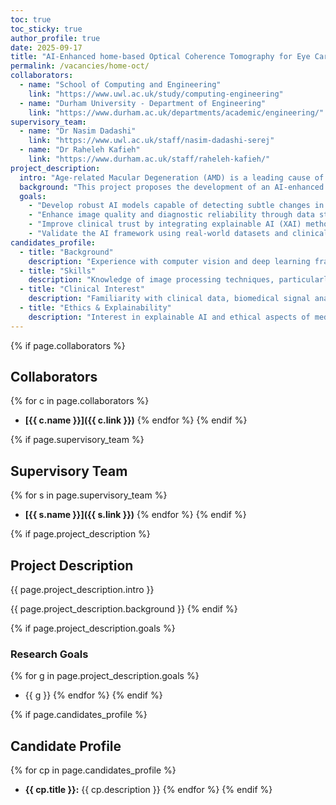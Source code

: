 ```yaml
---
toc: true
toc_sticky: true
author_profile: true
date: 2025-09-17
title: "AI-Enhanced home-based Optical Coherence Tomography for Eye Care"
permalink: /vacancies/home-oct/
collaborators:
  - name: "School of Computing and Engineering"
    link: "https://www.uwl.ac.uk/study/computing-engineering"
  - name: "Durham University - Department of Engineering"
    link: "https://www.durham.ac.uk/departments/academic/engineering/"
supervisory_team:
  - name: "Dr Nasim Dadashi"
    link: "https://www.uwl.ac.uk/staff/nasim-dadashi-serej"
  - name: "Dr Raheleh Kafieh"
    link: "https://www.durham.ac.uk/staff/raheleh-kafieh/"
project_description:
  intro: "Age-related Macular Degeneration (AMD) is a leading cause of vision loss in individuals over 60 and accounts for more than 50% of blindness registrations in the UK. Globally, 196 million people were affected by AMD in 2020, with numbers expected to rise to 288 million by 2040 due to aging populations. Regular monitoring and treatment, such as intraocular injections, are essential to slow disease progression. However, the current model—frequent in-person hospital visits and manual interpretation of Optical Coherence Tomography (OCT) scans—is resource-intensive and places a considerable burden on elderly patients and healthcare systems."
  background: "This project proposes the development of an AI-enhanced home-based OCT solution. This research aims to create a portable, wearable device capable of acquiring retinal images at home. These images will be analysed using advanced AI models to detect disease progression, enabling timely clinical intervention while reducing the need for frequent hospital visits."
  goals:
    - "Develop robust AI models capable of detecting subtle changes in retinal images captured from home-based OCT devices."
    - "Enhance image quality and diagnostic reliability through data standardisation, noise reduction, and deep learning-based image enhancement."
    - "Improve clinical trust by integrating explainable AI (XAI) methods that provide interpretable insights into AI-driven decisions."
    - "Validate the AI framework using real-world datasets and clinical collaboration to assess accuracy, usability, and regulatory readiness."
candidates_profile:
  - title: "Background"
    description: "Experience with computer vision and deep learning frameworks such as Python, PyTorch, or TensorFlow."
  - title: "Skills"
    description: "Knowledge of image processing techniques, particularly in medical imaging and low-quality data enhancement."
  - title: "Clinical Interest"
    description: "Familiarity with clinical data, biomedical signal analysis, and interest in ophthalmology or healthcare AI."
  - title: "Ethics & Explainability"
    description: "Interest in explainable AI and ethical aspects of medical technology, particularly regarding patient safety and clinical adoption."
---
```


{% if page.collaborators %}
## Collaborators
{% for c in page.collaborators %}
- **[{{ c.name }}]({{ c.link }})**
{% endfor %}
{% endif %}

{% if page.supervisory_team %}
## Supervisory Team
{% for s in page.supervisory_team %}
- **[{{ s.name }}]({{ s.link }})**
{% endfor %}
{% endif %}

{% if page.project_description %}
## Project Description
{{ page.project_description.intro }}

{{ page.project_description.background }}
{% endif %}

{% if page.project_description.goals %}
### Research Goals
{% for g in page.project_description.goals %}
- {{ g }}
{% endfor %}
{% endif %}

{% if page.candidates_profile %}
## Candidate Profile
{% for cp in page.candidates_profile %}
- **{{ cp.title }}:** {{ cp.description }}
{% endfor %}
{% endif %}
